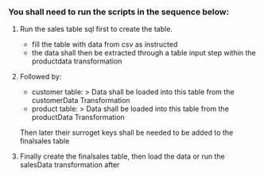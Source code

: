 ### You shall need to run the scripts in the sequence below: 
1. Run the sales table sql first to create the table.
	- fill the table with data from csv as instructed
	- the data shall then be extracted through a table input step within the productdata transformation

2. Followed by:
	- customer table: > Data shall be loaded into this table from the customerData Transformation 
	- product table: > Data shall be loaded into this table from the productData Transformation 

	Then later their surroget keys shall be needed to be added to the finalsales table

3. Finally create the finalsales table, then load the data or run the salesData transformation after 
